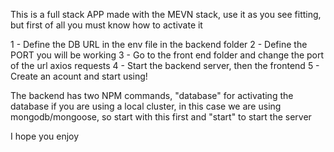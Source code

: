 This is a full stack APP made with the MEVN stack, use it as you see fitting, but first of all you must know how to activate it

1 - Define the DB URL in the env file in the backend folder
2 - Define the PORT you will be working
3 - Go to the front end folder and change the port of the url axios requests
4 - Start the backend server, then the frontend
5 - Create an acount and start using!

The backend has two NPM commands, "database" for activating the database if you are using a local cluster, in this case we are using mongodb/mongoose, so start with this first
and "start" to start the server

I hope you enjoy